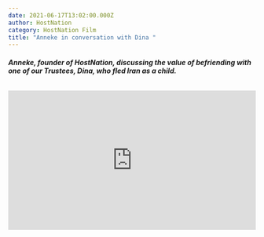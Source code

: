 ```yaml
---
date: 2021-06-17T13:02:00.000Z
author: HostNation
category: HostNation Film
title: "Anneke in conversation with Dina "
---
```

###### **Anneke, founder of HostNation, discussing the value of befriending with one of our Trustees, Dina, who fled Iran as a child.**

<div style="max-width:600px;margin:0 auto"><div style="position:relative;padding-bottom:56.25%"><iframe src="https://player.vimeo.com/video/360358161?title=0&amp;byline=0&amp;portrait=0" frameBorder="0" allowfullscreen="" style="position:absolute;top:0;left:0;width:100%;height:100%"></iframe></div></div>